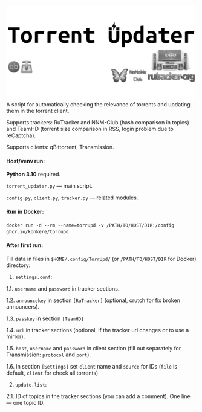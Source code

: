 ![Torrent updater](/img/TorrUpd.jpg)
A script for automatically checking the relevance of torrents and updating them in the torrent client.

Supports trackers: RuTracker and NNM-Club (hash comparison in topics) and TeamHD (torrent size comparison in RSS, login problem due to reCaptcha).

Supports clients: qBittorrent, Transmission.

#### Host/venv run:
**Python 3.10** required.


``torrent_updater.py`` — main script.

``config.py``, ``client.py``, ``tracker.py`` — related modules.

#### Run in Docker:
``docker run -d --rm --name=torrupd -v /PATH/TO/HOST/DIR:/config ghcr.io/konkere/torrupd``

#### After first run:
Fill data in files in ``$HOME/.config/TorrUpd/`` (or ``/PATH/TO/HOST/DIR`` for Docker) directory:

1. ``settings.conf``:

1.1. ``username`` and ``password`` in tracker sections.

1.2. ``announcekey`` in section ``[RuTracker]`` (optional, crutch for fix broken announcers).

1.3. ``passkey`` in section ``[TeamHD]``

1.4. ``url`` in tracker sections (optional, if the tracker url changes or to use a mirror).

1.5. ``host``, ``username`` and ``password`` in client section (fill out separately for Transmission: ``protocol`` and ``port``).

1.6. in section ``[Settings]`` set ``client`` name and ``source`` for IDs (``file`` is default, ``client`` for check all torrents)

2. ``update.list``:

2.1. ID of topics in the tracker sections (you can add a comment). One line — one topic ID.
